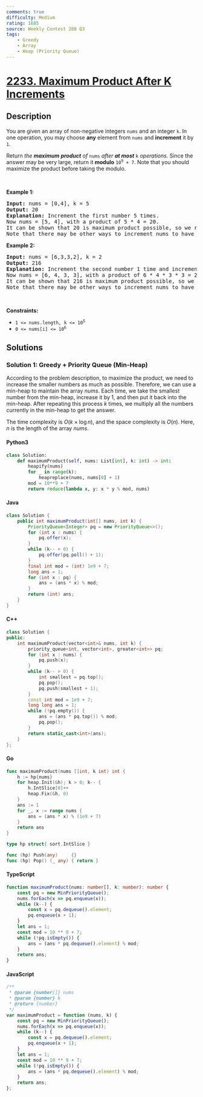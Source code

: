 ```yaml
---
comments: true
difficulty: Medium
rating: 1685
source: Weekly Contest 288 Q3
tags:
    - Greedy
    - Array
    - Heap (Priority Queue)
---
```


<!-- problem:start -->

# [2233. Maximum Product After K Increments](https://leetcode.com/problems/maximum-product-after-k-increments)

## Description

<!-- description:start -->

<p>You are given an array of non-negative integers <code>nums</code> and an integer <code>k</code>. In one operation, you may choose <strong>any</strong> element from <code>nums</code> and <strong>increment</strong> it by <code>1</code>.</p>

<p>Return<em> the <strong>maximum</strong> <strong>product</strong> of </em><code>nums</code><em> after <strong>at most</strong> </em><code>k</code><em> operations. </em>Since the answer may be very large, return it <b>modulo</b> <code>10<sup>9</sup> + 7</code>. Note that you should maximize the product before taking the modulo.&nbsp;</p>

<p>&nbsp;</p>
<p><strong class="example">Example 1:</strong></p>

<pre>
<strong>Input:</strong> nums = [0,4], k = 5
<strong>Output:</strong> 20
<strong>Explanation:</strong> Increment the first number 5 times.
Now nums = [5, 4], with a product of 5 * 4 = 20.
It can be shown that 20 is maximum product possible, so we return 20.
Note that there may be other ways to increment nums to have the maximum product.
</pre>

<p><strong class="example">Example 2:</strong></p>

<pre>
<strong>Input:</strong> nums = [6,3,3,2], k = 2
<strong>Output:</strong> 216
<strong>Explanation:</strong> Increment the second number 1 time and increment the fourth number 1 time.
Now nums = [6, 4, 3, 3], with a product of 6 * 4 * 3 * 3 = 216.
It can be shown that 216 is maximum product possible, so we return 216.
Note that there may be other ways to increment nums to have the maximum product.
</pre>

<p>&nbsp;</p>
<p><strong>Constraints:</strong></p>

<ul>
	<li><code>1 &lt;= nums.length, k &lt;= 10<sup>5</sup></code></li>
	<li><code>0 &lt;= nums[i] &lt;= 10<sup>6</sup></code></li>
</ul>

<!-- description:end -->

## Solutions

<!-- solution:start -->

### Solution 1: Greedy + Priority Queue (Min-Heap)

According to the problem description, to maximize the product, we need to increase the smaller numbers as much as possible. Therefore, we can use a min-heap to maintain the array $\textit{nums}$. Each time, we take the smallest number from the min-heap, increase it by $1$, and then put it back into the min-heap. After repeating this process $k$ times, we multiply all the numbers currently in the min-heap to get the answer.

The time complexity is $O(k \times \log n)$, and the space complexity is $O(n)$. Here, $n$ is the length of the array $\textit{nums}$.

<!-- tabs:start -->

#### Python3

```python
class Solution:
    def maximumProduct(self, nums: List[int], k: int) -> int:
        heapify(nums)
        for _ in range(k):
            heapreplace(nums, nums[0] + 1)
        mod = 10**9 + 7
        return reduce(lambda x, y: x * y % mod, nums)
```

#### Java

```java
class Solution {
    public int maximumProduct(int[] nums, int k) {
        PriorityQueue<Integer> pq = new PriorityQueue<>();
        for (int x : nums) {
            pq.offer(x);
        }
        while (k-- > 0) {
            pq.offer(pq.poll() + 1);
        }
        final int mod = (int) 1e9 + 7;
        long ans = 1;
        for (int x : pq) {
            ans = (ans * x) % mod;
        }
        return (int) ans;
    }
}
```

#### C++

```cpp
class Solution {
public:
    int maximumProduct(vector<int>& nums, int k) {
        priority_queue<int, vector<int>, greater<int>> pq;
        for (int x : nums) {
            pq.push(x);
        }
        while (k-- > 0) {
            int smallest = pq.top();
            pq.pop();
            pq.push(smallest + 1);
        }
        const int mod = 1e9 + 7;
        long long ans = 1;
        while (!pq.empty()) {
            ans = (ans * pq.top()) % mod;
            pq.pop();
        }
        return static_cast<int>(ans);
    }
};
```

#### Go

```go
func maximumProduct(nums []int, k int) int {
	h := hp{nums}
	for heap.Init(&h); k > 0; k-- {
		h.IntSlice[0]++
		heap.Fix(&h, 0)
	}
	ans := 1
	for _, x := range nums {
		ans = (ans * x) % (1e9 + 7)
	}
	return ans
}

type hp struct{ sort.IntSlice }

func (hp) Push(any)     {}
func (hp) Pop() (_ any) { return }
```

#### TypeScript

```ts
function maximumProduct(nums: number[], k: number): number {
    const pq = new MinPriorityQueue();
    nums.forEach(x => pq.enqueue(x));
    while (k--) {
        const x = pq.dequeue().element;
        pq.enqueue(x + 1);
    }
    let ans = 1;
    const mod = 10 ** 9 + 7;
    while (!pq.isEmpty()) {
        ans = (ans * pq.dequeue().element) % mod;
    }
    return ans;
}
```

#### JavaScript

```js
/**
 * @param {number[]} nums
 * @param {number} k
 * @return {number}
 */
var maximumProduct = function (nums, k) {
    const pq = new MinPriorityQueue();
    nums.forEach(x => pq.enqueue(x));
    while (k--) {
        const x = pq.dequeue().element;
        pq.enqueue(x + 1);
    }
    let ans = 1;
    const mod = 10 ** 9 + 7;
    while (!pq.isEmpty()) {
        ans = (ans * pq.dequeue().element) % mod;
    }
    return ans;
};
```

<!-- tabs:end -->

<!-- solution:end -->

<!-- problem:end -->
